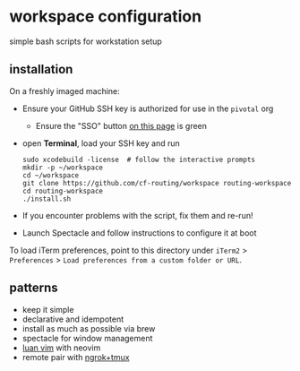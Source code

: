 # workspace configuration
simple bash scripts for workstation setup

## installation
On a freshly imaged machine:

- Ensure your GitHub SSH key is authorized for use in the `pivotal` org
  - Ensure the "SSO" button [on this page](https://github.com/settings/keys) is
    green

- open **Terminal**, load your SSH key and run
  ```
  sudo xcodebuild -license  # follow the interactive prompts
  mkdir -p ~/workspace
  cd ~/workspace
  git clone https://github.com/cf-routing/workspace routing-workspace
  cd routing-workspace
  ./install.sh
  ```

- If you encounter problems with the script, fix them and re-run!

- Launch Spectacle and follow instructions to configure it at boot

To load iTerm preferences, point to this directory under `iTerm2` >
`Preferences` > `Load preferences from a custom folder or URL`.

## patterns
- keep it simple
- declarative and idempotent
- install as much as possible via brew
- spectacle for window management
- [luan vim](https://github.com/luan/vimfiles) with neovim
- remote pair with [ngrok+tmux](./REMOTE_PAIRING.md)
